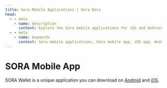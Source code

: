 ```yaml
---
title: Sora Mobile Applications | Sora Docs
head:
  - - meta
    - name: description
      content: Explore the Sora mobile applications for iOS and Android devices. Discover the features and functionalities of the Sora mobile app, including wallet management, asset tracking, transaction history, and more. Download the Sora mobile app and access the Sora ecosystem on the go, empowering you to manage your digital assets anytime, anywhere.
  - - meta
    - name: keywords
      content: Sora mobile applications, Sora mobile app, iOS app, Android app, wallet management, asset tracking, transaction history, Sora ecosystem, digital assets
---
```


# SORA Mobile App

SORA Wallet is a unique application you can download on [Android](https://play.google.com/store/apps/details?id=jp.co.soramitsu.sora) and [iOS](https://apps.apple.com/us/app/sora-dae/id1457566711).
